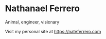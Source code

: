 # Nathanael Ferrero

Animal, engineer, visionary

Visit my personal site at https://nateferrero.com
